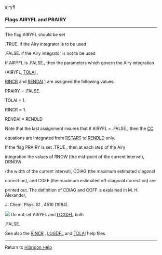 airyfl


###   Flags AIRYFL and PRAIRY


------------------------------


The flag AIRYFL should be set

.TRUE.  if the Airy integrator is to be used


.FALSE. if the Airy integrator is  not  to be used


If AIRYFL is .FALSE., then the parameters which govern the Airy integration

(AIRYFL,  [TOLAI](tolai.html)  ,

[RINCR](tolai.html)   and  [RENDAI](rendld.html)  ) are assigned the following values:


PRAIRY = .FALSE.


TOLAI = 1.


RINCR = 1.


RENDAI = RENDLD


Note that the last assignment insures that if AIRYFL = .FALSE., then the  [CC](closecoupled.html)

equations are integrated from  [RSTART](rendld.html)   to  [RENDLD](rendld.html)   only.


If the flag PRAIRY is set .TRUE., then at each step of the Airy

integration the values of RNOW (the mid-point of the current interval), DRNOW

(the width of the current interval), CDIAG (the maximum estimated diagonal

correction), and COFF (the maximum estimated off-diagonal correction) are

printed out.  The definition of CDIAG and COFF is explained in M. H. Alexander,

J. Chem. Phys.  81 , 4510 (1984).


![](warningsmall.gif)  Do not set  AIRYFL and  [LOGDFL](logdfl.html)   both

.FALSE.


See also the  [RINCR](tolai.html)  ,  [LOGDFL](logdfl.html)   and  [TOLAI](tolai.html)   help files.


------------------------------


[](hibhelp.html) [](up_arrow.gif)   Return to  [Hibridon Help](hibhelp.html)

